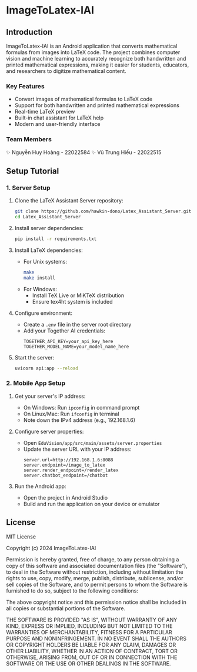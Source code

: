 # ImageToLatex-IAI

## Introduction
ImageToLatex-IAI is an Android application that converts mathematical formulas from images into LaTeX code. The project combines computer vision and machine learning to accurately recognize both handwritten and printed mathematical expressions, making it easier for students, educators, and researchers to digitize mathematical content.

### Key Features
- Convert images of mathematical formulas to LaTeX code
- Support for both handwritten and printed mathematical expressions
- Real-time LaTeX preview
- Built-in chat assistant for LaTeX help
- Modern and user-friendly interface

### Team Members
✨ Nguyễn Huy Hoàng - 22022584
✨ Vũ Trung Hiếu - 22022515

## Setup Tutorial

### 1. Server Setup
1. Clone the LaTeX Assistant Server repository:
   ```bash
   git clone https://github.com/hawkin-dono/Latex_Assistant_Server.git
   cd Latex_Assistant_Server
   ```

2. Install server dependencies:
   ```bash
   pip install -r requirements.txt
   ```

3. Install LaTeX dependencies:
   - For Unix systems:
     ```bash
     make
     make install
     ```
   - For Windows:
     - Install TeX Live or MiKTeX distribution
     - Ensure tex4ht system is included

4. Configure environment:
   - Create a `.env` file in the server root directory
   - Add your Together AI credentials:
     ```
     TOGETHER_API_KEY=your_api_key_here
     TOGETHER_MODEL_NAME=your_model_name_here
     ```

5. Start the server:
   ```bash
   uvicorn api:app --reload
   ```

### 2. Mobile App Setup

1. Get your server's IP address:
   - On Windows: Run `ipconfig` in command prompt
   - On Linux/Mac: Run `ifconfig` in terminal
   - Note down the IPv4 address (e.g., 192.168.1.6)

2. Configure server properties:
   - Open `EduVision/app/src/main/assets/server.properties`
   - Update the server URL with your IP address:
     ```properties
     server.url=http://192.168.1.6:8088
     server.endpoint=/image_to_latex
     server.render_endpoint=/render_latex
     server.chatbot_endpoint=/chatbot
     ```

3. Run the Android app:
   - Open the project in Android Studio
   - Build and run the application on your device or emulator


## License

MIT License

Copyright (c) 2024 ImageToLatex-IAI

Permission is hereby granted, free of charge, to any person obtaining a copy
of this software and associated documentation files (the "Software"), to deal
in the Software without restriction, including without limitation the rights
to use, copy, modify, merge, publish, distribute, sublicense, and/or sell
copies of the Software, and to permit persons to whom the Software is
furnished to do so, subject to the following conditions:

The above copyright notice and this permission notice shall be included in all
copies or substantial portions of the Software.

THE SOFTWARE IS PROVIDED "AS IS", WITHOUT WARRANTY OF ANY KIND, EXPRESS OR
IMPLIED, INCLUDING BUT NOT LIMITED TO THE WARRANTIES OF MERCHANTABILITY,
FITNESS FOR A PARTICULAR PURPOSE AND NONINFRINGEMENT. IN NO EVENT SHALL THE
AUTHORS OR COPYRIGHT HOLDERS BE LIABLE FOR ANY CLAIM, DAMAGES OR OTHER
LIABILITY, WHETHER IN AN ACTION OF CONTRACT, TORT OR OTHERWISE, ARISING FROM,
OUT OF OR IN CONNECTION WITH THE SOFTWARE OR THE USE OR OTHER DEALINGS IN THE
SOFTWARE.
